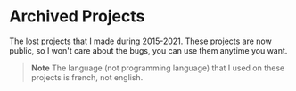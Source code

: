 # Archived Projects
The lost projects that I made during 2015-2021. These projects are now public, so I won't care about the bugs, you can use them anytime you want.

> **Note** The language (not programming language) that I used on these projects is french, not english.
